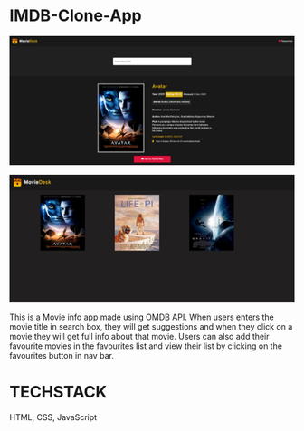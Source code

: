 # IMDB-Clone-App

![homepage](./assets/homepage.PNG)

![favourites](./assets/favourites.PNG)

This is a Movie info app made using OMDB API. When users enters the movie title in search box, they will get suggestions and when they click on a movie they will get full info about that movie. Users can also add their favourite movies in the favourites list and view their list by clicking on the favourites button in nav bar.

# TECHSTACK
HTML, CSS, JavaScript
